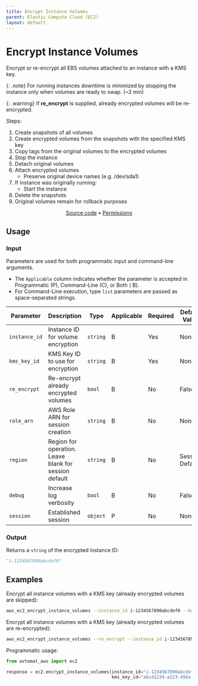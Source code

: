```yaml
---
title: Encrypt Instance Volumes
parent: Elastic Compute Cloud (EC2)
layout: default
---
```


# Encrypt Instance Volumes

Encrypt or re-encrypt all EBS volumes attached to an instance with a KMS key.<br/>

{: .note}
For running instances downtime is minimized by stopping the instance only when volumes are ready to swap. (~2 min)

{: .warning}
If <b>re_encrypt</b> is supplied, already encrypted volumes will be re-encrypted.

Steps:

1. Create snapshots of all volumes
2. Create encrypted volumes from the snapshots with the specified KMS key
3. Copy tags from the original volumes to the encrypted volumes
4. Stop the instance
5. Detach original volumes
6. Attach encrypted volumes
    - Preserve original device names (e.g. /dev/sda1)
7. If instance was originally running:
    - Start the instance
8. Delete the snapshots
9. Original volumes remain for rollback purposes

<p align="center">
   <a href="/avtomat_aws/ec2/encrypt_instance_volumes.py">Source code</a> •
   <a href="/permissions/ec2/encrypt_instance_volumes">Permissions</a>
</p>

## Usage

### Input

Parameters are used for both programmatic input and command-line arguments.<br/>

- The `Applicable` column indicates whether the parameter is accepted in Programmatic (P), Command-Line (C), or Both (
  B).<br/>
- For Command-Line execution, type `list` parameters are passed as space-separated strings.

| Parameter     | Description                                           | Type     | Applicable | Required | Default Value   |
|---------------|-------------------------------------------------------|----------|------------|----------|-----------------|
| `instance_id` | Instance ID for volume encryption                     | `string` | B          | Yes      | None            |
| `kms_key_id`  | KMS Key ID to use for encryption                      | `string` | B          | Yes      | None            |
| `re_encrypt`  | Re-encrypt already encrypted volumes                  | `bool`   | B          | No       | False           |
| `role_arn`    | AWS Role ARN for session creation                     | `string` | B          | No       | None            |
| `region`      | Region for operation. Leave blank for session default | `string` | B          | No       | Session Default |
| `debug`       | Increase log verbosity                                | `bool`   | B          | No       | False           |
| `session`     | Established session                                   | `object` | P          | No       | None            |                           |

### Output

Returns a `string` of the encrypted instance ID:

```python
"i-1234567890abcdef0"
```

## Examples

Encrypt all instance volumes with a KMS key (already encrypted volumes are skipped):

```bash
aws_ec2_encrypt_instance_volumes --instance_id i-1234567890abcdef0 --kms_key_id abcd1234-a123-456a-a12b-a123b4cd56ef
```

Encrypt all instance volumes with a KMS key (already encrypted volumes are re-encrypted):

```bash
aws_ec2_encrypt_instance_volumes --re_encrypt --instance_id i-1234567890abcdef0 --kms_key_id abcd1234-a123-456a-a12b-a123b4cd56ef
```

Programmatic usage:

```python
from avtomat_aws import ec2

response = ec2.encrypt_instance_volumes(instance_id="i-1234567890abcdef0",
                                        kms_key_id="abcd1234-a123-456a-a12b-a123b4cd56ef")
```
